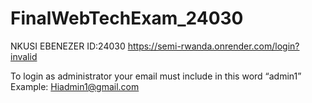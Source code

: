 # FinalWebTechExam_24030
NKUSI EBENEZER ID:24030
https://semi-rwanda.onrender.com/login?invalid

To  login   as   administrator your  email   must  include in  this  word    “admin1” Example: Hiadmin1@gmail.com
